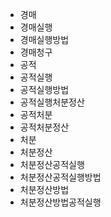 - 경매
- 경매실행
- 경매실행방법
- 경매청구
- 공적
- 공적실행
- 공적실행방법
- 공적실행처분정산
- 공적처분
- 공적처분정산
- 처분
- 처분정산
- 처분정산공적실행
- 처분정산공적실행방법
- 처분정산방법
- 처분정산방법공적실행